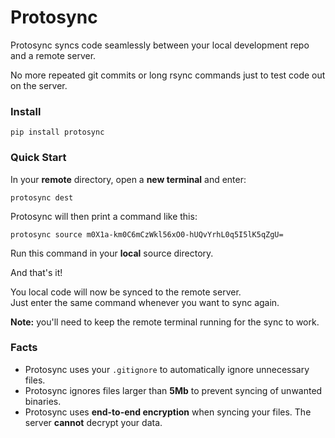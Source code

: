 # Protosync

Protosync syncs code seamlessly between your local development repo and a remote server. 

No more repeated git commits or long rsync commands just to test code out on the server.


### Install
```
pip install protosync
```


### Quick Start

In your **remote** directory, open a **new terminal** and enter:
```
protosync dest
```
Protosync will then print a command like this:
```
protosync source m0X1a-km0C6mCzWkl56xO0-hUQvYrhL0q5I5lK5qZgU=
```
Run this command in your **local** source directory.

And that's it! 

You local code will now be synced to the remote server.  
Just enter the same command whenever you want to sync again.

**Note:** you'll need to keep the remote terminal running for the sync to work.

### Facts

* Protosync uses your ```.gitignore``` to automatically ignore unnecessary files.
* Protosync ignores files larger than **5Mb** to prevent syncing of unwanted binaries.
* Protosync uses **end-to-end encryption** when syncing your files. The server **cannot** decrypt your data.
